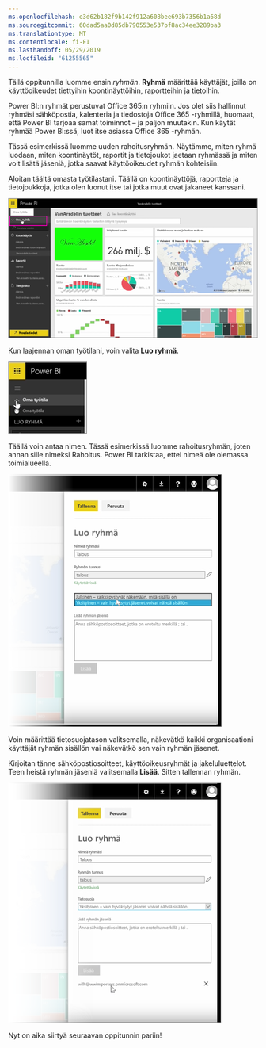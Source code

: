 ```yaml
---
ms.openlocfilehash: e3d62b182f9b142f912a608bee693b7356b1a68d
ms.sourcegitcommit: 60dad5aa0d85db790553e537bf8ac34ee3289ba3
ms.translationtype: MT
ms.contentlocale: fi-FI
ms.lasthandoff: 05/29/2019
ms.locfileid: "61255565"
---
```

Tällä oppitunnilla luomme ensin *ryhmän*. **Ryhmä** määrittää käyttäjät, joilla on käyttöoikeudet tiettyihin koontinäyttöihin, raportteihin ja tietoihin.

Power BI:n ryhmät perustuvat Office 365:n ryhmiin. Jos olet siis hallinnut ryhmäsi sähköpostia, kalenteria ja tiedostoja Office 365 -ryhmillä, huomaat, että Power BI tarjoaa samat toiminnot – ja paljon muutakin. Kun käytät ryhmää Power BI:ssä, luot itse asiassa Office 365 -ryhmän.

Tässä esimerkissä luomme uuden rahoitusryhmän. Näytämme, miten ryhmä luodaan, miten koontinäytöt, raportit ja tietojoukot jaetaan ryhmässä ja miten voit lisätä jäseniä, jotka saavat käyttöoikeudet ryhmän kohteisiin.

Aloitan täältä omasta työtilastani. Täällä on koontinäyttöjä, raportteja ja tietojoukkoja, jotka olen luonut itse tai jotka muut ovat jakaneet kanssani.

![Jakaminen ja yhteistyö Power BI:ssä](./media/6-1-create-groups/pbi_learn06_01myworkspace.png)

Kun laajennan oman työtilani, voin valita **Luo ryhmä**.

![Jakaminen ja yhteistyö Power BI:ssä](./media/6-1-create-groups/pbi_learn06_01expandmywkspace.png)

Täällä voin antaa nimen. Tässä esimerkissä luomme rahoitusryhmän, joten annan sille nimeksi Rahoitus. Power BI tarkistaa, ettei nimeä ole olemassa toimialueella.

![Jakaminen ja yhteistyö Power BI:ssä](./media/6-1-create-groups/pbi_learn06_01creategroupdialog.png)

Voin määrittää tietosuojatason valitsemalla, näkevätkö kaikki organisaationi käyttäjät ryhmän sisällön vai näkevätkö sen vain ryhmän jäsenet.

Kirjoitan tänne sähköpostiosoitteet, käyttöoikeusryhmät ja jakeluluettelot. Teen heistä ryhmän jäseniä valitsemalla **Lisää**. Sitten tallennan ryhmän.

![Jakaminen ja yhteistyö Power BI:ssä](./media/6-1-create-groups/pbi_learn06_01savegroup.png)

Nyt on aika siirtyä seuraavan oppitunnin pariin!

